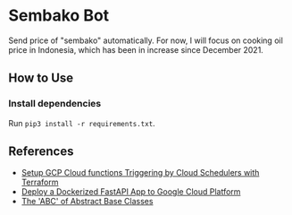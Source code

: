 # Sembako Bot

Send price of "sembako" automatically. For now, I will focus on cooking oil price in Indonesia, which has been in increase since December 2021.

## How to Use

### Install dependencies
Run `pip3 install -r requirements.txt`.

## References
- [Setup GCP Cloud functions Triggering by Cloud Schedulers with Terraform](https://medium.com/geekculture/setup-gcp-cloud-functions-triggering-by-cloud-schedulers-with-terraform-1433fbf1abbe)
- [Deploy a Dockerized FastAPI App to Google Cloud Platform](https://towardsdatascience.com/deploy-a-dockerized-fastapi-app-to-google-cloud-platform-24f72266c7ef)
- [The 'ABC' of Abstract Base Classes](https://python-course.eu/oop/the-abc-of-abstract-base-classes.php)
